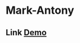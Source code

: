 # Mark-Antony
## Link <a href="https://mohamedmamdouh-98.github.io/Mark-Antony/" target="_blank"> Demo </a>
